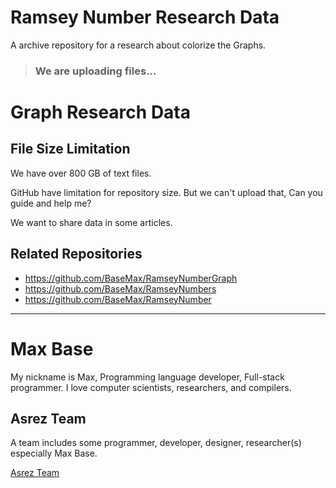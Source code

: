 # Ramsey Number Research Data

A archive repository for a research about colorize the Graphs.

> ### We are uploading files...

# Graph Research Data

## File Size Limitation

We have over 800 GB of text files.

GitHub have limitation for repository size.
But we can't upload that, Can you guide and help me?

We want to share data in some articles.

## Related Repositories

- https://github.com/BaseMax/RamseyNumberGraph
- https://github.com/BaseMax/RamseyNumbers
- https://github.com/BaseMax/RamseyNumber

---------

# Max Base

My nickname is Max, Programming language developer, Full-stack programmer. I love computer scientists, researchers, and compilers.

## Asrez Team

A team includes some programmer, developer, designer, researcher(s) especially Max Base.

[Asrez Team](https://www.asrez.com/)
